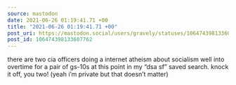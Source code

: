 ```yaml
---
source: mastodon
date: 2021-06-26 01:19:41.71 +00
title: "2021-06-26 01:19:41.71 +00"
post_uri: https://mastodon.social/users/gravely/statuses/106474398133607762
post_id: 106474398133607762
---
```

there are two cia officers doing a internet atheism about socialism well into overtime for a pair of gs-10s at this point in my “dsa sf” saved search. knock it off, you two! (yeah i’m private but that doesn’t matter)


